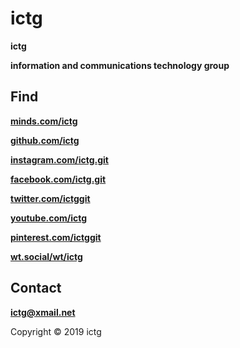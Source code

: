 # ictg
**ictg**

**information and communications technology group**

## Find
<strong><a href="https://minds.com/ictg">minds.com/ictg</a></strong>

<strong><a href="https://github.com/ictg">github.com/ictg</a></strong>

<strong><a href="https://www.instagram.com/ictg.git/">instagram.com/ictg.git</a></strong>

<strong><a href="https://www.facebook.com/ictg.git">facebook.com/ictg.git</a></strong>

<strong><a href="https://twitter.com/ictg_git">twitter.com/ictggit</a></strong>

<strong><a href="https://www.youtube.com/channel/UCKuXZEEBLOb7ZPamwVYj_6A">youtube.com/ictg</a></strong>

<strong><a href="https://pinterest.com/ictggit">pinterest.com/ictggit</a></strong>

<strong><a href="https://wt.social/wt/ictg">wt.social/wt/ictg</a></strong>

## Contact
**ictg@xmail.net**

Copyright © 2019 ictg
